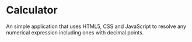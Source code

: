 # Calculator
An simple application that uses HTML5, CSS and JavaScript to resolve any numerical expression including ones with decimal points.
